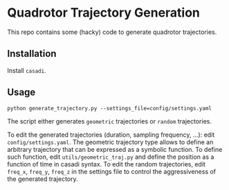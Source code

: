 # Quadrotor Trajectory Generation

This repo contains some (hacky) code to generate quadrotor trajectories.

## Installation

Install `casadi`.

## Usage

```
python generate_trajectory.py --settings_file=config/settings.yaml
```

The script either generates `geometric` trajectories or `random` trajectories.

To edit the generated trajectories (duration, sampling frequency, ...): edit `config/settings.yaml`. 
The geometric trajectory type allows to define an arbitrary trajectory that can be expressed as a symbolic function. To define such function, edit `utils/geometric_traj.py` and define the position as a function of time in casadi syntax.
To edit the random trajectories, edit `freq_x`, `freq_y`, `freq_z` in the settings file to control the aggressiveness
of the generated trajectory.
